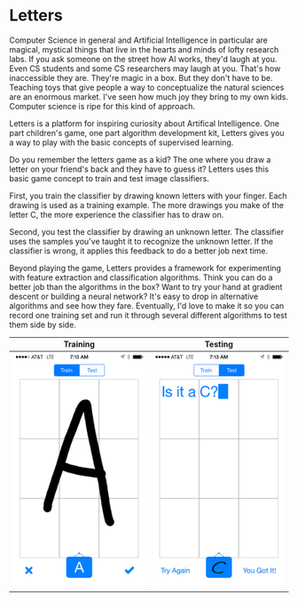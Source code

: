 Letters
=======

Computer Science in general and Artificial Intelligence in particular are
magical, mystical things that live in the hearts and minds of lofty research
labs. If you ask someone on the street how AI works, they'd laugh at you. Even
CS students and some CS researchers may laugh at you. That's how inaccessible
they are. They're magic in a box. But they don't have to be. Teaching toys that
give people a way to conceptualize the natural sciences are an enormous market.
I've seen how much joy they bring to my own kids. Computer science is ripe for
this kind of approach.

Letters is a platform for inspiring curiosity about Artifical Intelligence. One
part children's game, one part algorithm development kit, Letters gives you a
way to play with the basic concepts of supervised learning.

Do you remember the letters game as a kid? The one where you draw a letter on
your friend's back and they have to guess it? Letters uses this basic game
concept to train and test image classifiers. 

First, you train the classifier by drawing known letters with your finger. Each
drawing is used as a training example. The more drawings you make of the letter
C, the more experience the classifier has to draw on.

Second, you test the classifier by drawing an unknown letter. The classifier
uses the samples you've taught it to recognize the unknown letter. If the
classifier is wrong, it applies this feedback to do a better job next time.

Beyond playing the game, Letters provides a framework for experimenting with
feature extraction and classification algorithms. Think you can do a better job
than the algorithms in the box? Want to try your hand at gradient descent or
building a neural network? It's easy to drop in alternative algorithms and see
how they fare. Eventually, I'd love to make it so you can record one training
set and run it through several different algorithms to test them side by side.

Training | Testing
-------- | -------
<img src="https://github.com/stickshift/letters/raw/master/Design/Training.png" width="250"> | <img src="https://github.com/stickshift/letters/raw/master/Design/Testing.png" width="250">
